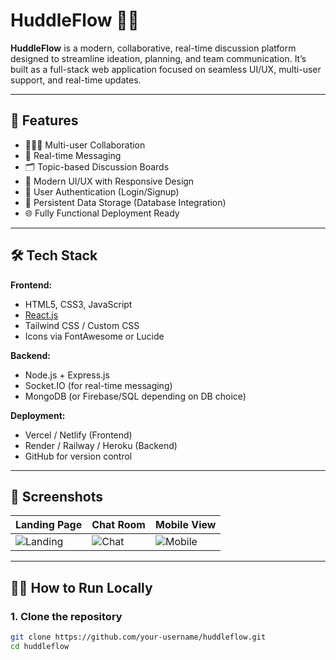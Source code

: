 # HuddleFlow 🧠💬

**HuddleFlow** is a modern, collaborative, real-time discussion platform designed to streamline ideation, planning, and team communication. It’s built as a full-stack web application focused on seamless UI/UX, multi-user support, and real-time updates.

---

## 🚀 Features

- 🧑‍🤝‍🧑 Multi-user Collaboration
- 💬 Real-time Messaging
- 🗂️ Topic-based Discussion Boards
- 🎨 Modern UI/UX with Responsive Design
- 🔐 User Authentication (Login/Signup)
- 📁 Persistent Data Storage (Database Integration)
- 🌐 Fully Functional Deployment Ready

---

## 🛠️ Tech Stack

**Frontend:**
- HTML5, CSS3, JavaScript
- [React.js](https://reactjs.org/)
- Tailwind CSS / Custom CSS
- Icons via FontAwesome or Lucide

**Backend:**
- Node.js + Express.js
- Socket.IO (for real-time messaging)
- MongoDB (or Firebase/SQL depending on DB choice)

**Deployment:**
- Vercel / Netlify (Frontend)
- Render / Railway / Heroku (Backend)
- GitHub for version control

---

## 📸 Screenshots

| Landing Page | Chat Room | Mobile View |
|--------------|-----------|-------------|
| ![Landing](./screenshots/landing.png) | ![Chat](./screenshots/chat.png) | ![Mobile](./screenshots/mobile.png) |

---

## 🧑‍💻 How to Run Locally

### 1. Clone the repository

```bash
git clone https://github.com/your-username/huddleflow.git
cd huddleflow
